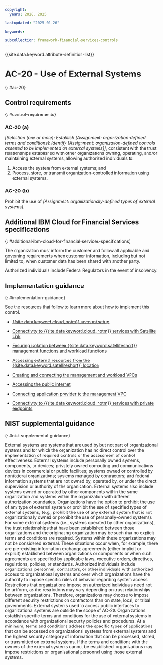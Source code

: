 ```yaml
---
copyright:
  years: 2020, 2025

lastupdated: "2025-02-26"

keywords:

subcollection: framework-financial-services-controls
---
```


{{site.data.keyword.attribute-definition-list}}

# AC-20 - Use of External Systems
{: #ac-20}

## Control requirements
{: #control-requirements}



### AC-20 (a)


_[Selection (one or more): Establish _[Assignment: organization-defined terms and conditions]_; Identify _[Assignment: organization-defined controls asserted to be implemented on external systems]_]_, consistent with the trust relationships established with other organizations owning, operating, and/or maintaining external systems, allowing authorized individuals to:
1. Access the system from external systems; and
2. Process, store, or transmit organization-controlled information using external systems.


### AC-20 (b)


Prohibit the use of _[Assignment: organizationally-defined types of external systems]_.






## Additional IBM Cloud for Financial Services specifications
{: #additional-ibm-cloud-for-financial-services-specifications}

The organization must inform the customer and follow all applicable and governing requirements when customer information, including but not limited to, when customer data has been shared with another party.

Authorized individuals include Federal Regulators in the event of insolvency.




## Implementation guidance
{: #implementation-guidance}

See the resources that follow to learn more about how to implement this control.


- [{{site.data.keyword.cloud_notm}} account setup](/docs/framework-financial-services?topic=framework-financial-services-shared-account-setup)


- [Connectivity to {{site.data.keyword.cloud_notm}} services with Satellite Link](/docs/framework-financial-services?topic=framework-financial-services-satellite-architecture-connectivity-to-services)


- [Ensuring isolation between {{site.data.keyword.satelliteshort}} management functions and workload functions](/docs/framework-financial-services?topic=framework-financial-services-satellite-architecture-connectivity-management-isolation)


- [Accessing external resources from the {{site.data.keyword.satelliteshort}} location](/docs/framework-financial-services?topic=framework-financial-services-satellite-architecture-connectivity-to-external)


- [Creating and connecting the management and workload VPCs](/docs/framework-financial-services?topic=framework-financial-services-vpc-architecture-connectivity-create-vpcs)


- [Accessing the public internet](/docs/framework-financial-services?topic=framework-financial-services-vpc-architecture-connectivity-to-internet)


- [Connecting application provider to the management VPC](/docs/framework-financial-services?topic=framework-financial-services-vpc-architecture-connectivity-management)


- [Connectivity to {{site.data.keyword.cloud_notm}} services with private endpoints](/docs/framework-financial-services?topic=framework-financial-services-vpc-architecture-connectivity-to-services)






## NIST supplemental guidance
{: #nist-supplemental-guidance}

External systems are systems that are used by but not part of organizational systems and for which the organization has no direct control over the implementation of required controls or the assessment of control effectiveness. External systems include personally owned systems, components, or devices; privately owned computing and communications devices in commercial or public facilities; systems owned or controlled by nonfederal organizations; systems managed by contractors; and federal information systems that are not owned by, operated by, or under the direct supervision or authority of the organization. External systems also include systems owned or operated by other components within the same organization and systems within the organization with different authorization boundaries. Organizations have the option to prohibit the use of any type of external system or prohibit the use of specified types of external systems, (e.g., prohibit the use of any external system that is not organizationally owned or prohibit the use of personally-owned systems).
For some external systems (i.e., systems operated by other organizations), the trust relationships that have been established between those organizations and the originating organization may be such that no explicit terms and conditions are required. Systems within these organizations may not be considered external. These situations occur when, for example, there are pre-existing information exchange agreements (either implicit or explicit) established between organizations or components or when such agreements are specified by applicable laws, executive orders, directives, regulations, policies, or standards. Authorized individuals include organizational personnel, contractors, or other individuals with authorized access to organizational systems and over which organizations have the authority to impose specific rules of behavior regarding system access. Restrictions that organizations impose on authorized individuals need not be uniform, as the restrictions may vary depending on trust relationships between organizations. Therefore, organizations may choose to impose different security restrictions on contractors than on state, local, or tribal governments.
External systems used to access public interfaces to organizational systems are outside the scope of AC-20. Organizations establish specific terms and conditions for the use of external systems in accordance with organizational security policies and procedures. At a minimum, terms and conditions address the specific types of applications that can be accessed on organizational systems from external systems and the highest security category of information that can be processed, stored, or transmitted on external systems. If the terms and conditions with the owners of the external systems cannot be established, organizations may impose restrictions on organizational personnel using those external systems.
